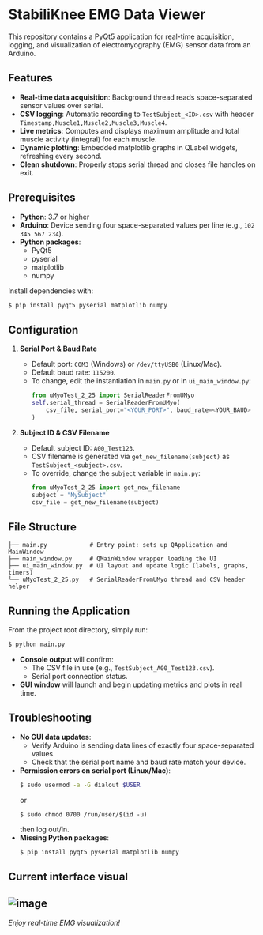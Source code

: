 # StabiliKnee EMG Data Viewer

This repository contains a PyQt5 application for real-time acquisition, logging, and visualization of electromyography (EMG) sensor data from an Arduino.

## Features

- **Real-time data acquisition**: Background thread reads space-separated sensor values over serial.
- **CSV logging**: Automatic recording to `TestSubject_<ID>.csv` with header `Timestamp,Muscle1,Muscle2,Muscle3,Muscle4`.
- **Live metrics**: Computes and displays maximum amplitude and total muscle activity (integral) for each muscle.
- **Dynamic plotting**: Embedded matplotlib graphs in QLabel widgets, refreshing every second.
- **Clean shutdown**: Properly stops serial thread and closes file handles on exit.

## Prerequisites

- **Python**: 3.7 or higher
- **Arduino**: Device sending four space-separated values per line (e.g., `102 345 567 234`).
- **Python packages**:
  - PyQt5
  - pyserial
  - matplotlib
  - numpy

Install dependencies with:
```bash
$ pip install pyqt5 pyserial matplotlib numpy
```

## Configuration

1. **Serial Port & Baud Rate**
   - Default port: `COM3` (Windows) or `/dev/ttyUSB0` (Linux/Mac).
   - Default baud rate: `115200`.
   - To change, edit the instantiation in `main.py` or in `ui_main_window.py`:
     ```python
     from uMyoTest_2_25 import SerialReaderFromUMyo
     self.serial_thread = SerialReaderFromUMyo(
         csv_file, serial_port="<YOUR_PORT>", baud_rate=<YOUR_BAUD>
     )
     ```

2. **Subject ID & CSV Filename**
   - Default subject ID: `A00_Test123`.
   - CSV filename is generated via `get_new_filename(subject)` as `TestSubject_<subject>.csv`.
   - To override, change the `subject` variable in `main.py`:
     ```python
     from uMyoTest_2_25 import get_new_filename
     subject = "MySubject"
     csv_file = get_new_filename(subject)
     ```

## File Structure

```
├── main.py            # Entry point: sets up QApplication and MainWindow
├── main_window.py     # QMainWindow wrapper loading the UI
├── ui_main_window.py  # UI layout and update logic (labels, graphs, timers)
└── uMyoTest_2_25.py   # SerialReaderFromUMyo thread and CSV header helper
```

## Running the Application

From the project root directory, simply run:
```bash
$ python main.py
```

- **Console output** will confirm:
  - The CSV file in use (e.g., `TestSubject_A00_Test123.csv`).
  - Serial port connection status.
- **GUI window** will launch and begin updating metrics and plots in real time.

## Troubleshooting

- **No GUI data updates**:
  - Verify Arduino is sending data lines of exactly four space-separated values.
  - Check that the serial port name and baud rate match your device.
- **Permission errors on serial port (Linux/Mac)**:
  ```bash
  $ sudo usermod -a -G dialout $USER
  ```
  or
  ```
  $ sudo chmod 0700 /run/user/$(id -u)
  ```
  then log out/in.
- **Missing Python packages**:
  ```bash
  $ pip install pyqt5 pyserial matplotlib numpy
  ```

## Current interface visual

![image](https://github.com/user-attachments/assets/4fd6d4ed-b456-4cc5-a122-ff0a05906c03)
---
*Enjoy real-time EMG visualization!*

